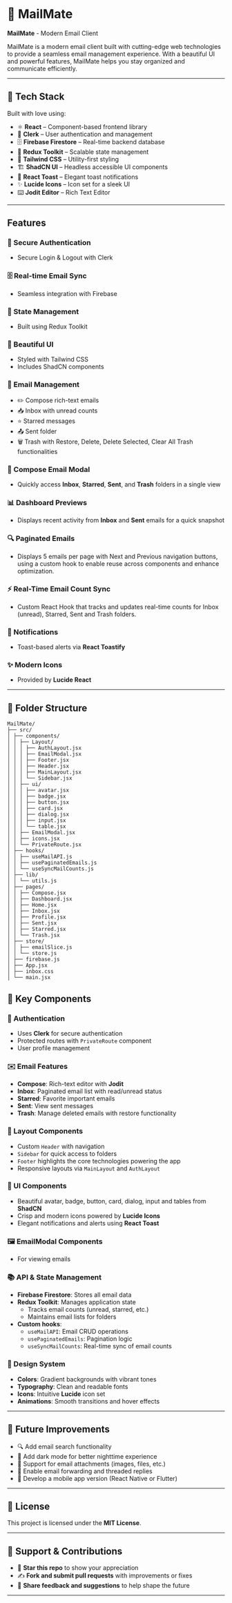 # 📮 MailMate
**MailMate** - Modern Email Client

MailMate is a modern email client built with cutting-edge web technologies to provide a seamless email management experience. With a beautiful UI and powerful features, MailMate helps you stay organized and communicate efficiently.

---

## 🧠 Tech Stack

Built with love using:

- ⚛️ **React** – Component-based frontend library
- 🔐 **Clerk** – User authentication and management
- 🗄️ **Firebase Firestore** – Real-time backend database
- 🔄 **Redux Toolkit** – Scalable state management
- 🎨 **Tailwind CSS** – Utility-first styling
- 🏗️ **ShadCN UI** – Headless accessible UI components
- 🍞 **React Toast** – Elegant toast notifications
- ✨ **Lucide Icons** – Icon set for a sleek UI
- ⌨️ **Jodit Editor** – Rich Text Editor

---

## Features

### 🔐 Secure Authentication
- Secure Login & Logout with Clerk

### 🗄️ Real-time Email Sync
- Seamless integration with Firebase

### 🔄 State Management
- Built using Redux Toolkit

### 🎨 Beautiful UI
- Styled with Tailwind CSS
- Includes ShadCN components

### 📧 Email Management
- ✏️ Compose rich-text emails
- 📥 Inbox with unread counts
- ⭐ Starred messages
- 📤 Sent folder
- 🗑️ Trash with Restore, Delete, Delete Selected, Clear All Trash functionalities

### 📨 Compose Email Modal
- Quickly access **Inbox**, **Starred**, **Sent**, and **Trash** folders in a single view

### 📊 Dashboard Previews
- Displays recent activity from **Inbox** and **Sent** emails for a quick snapshot

### 🔍 Paginated Emails
- Displays 5 emails per page with Next and Previous navigation buttons, using a custom hook to enable reuse across components and enhance optimization.

### ⚡ Real-Time Email Count Sync
- Custom React Hook that tracks and updates real-time counts for Inbox (unread), Starred, Sent and Trash folders.

### 🔔 Notifications
- Toast-based alerts via **React Toastify**

### ✨ Modern Icons
- Provided by **Lucide React**

---

## 📁 Folder Structure

```
MailMate/
├── src/
│ ├── components/
│ │ ├── Layout/
│ │ │ ├── AuthLayout.jsx
│ │ │ ├── EmailModal.jsx
│ │ │ ├── Footer.jsx
│ │ │ ├── Header.jsx
│ │ │ ├── MainLayout.jsx
│ │ │ └── Sidebar.jsx
│ │ ├── ui/
│ │ │ ├── avatar.jsx
│ │ │ ├── badge.jsx
│ │ │ ├── button.jsx
│ │ │ ├── card.jsx
│ │ │ ├── dialog.jsx
│ │ │ ├── input.jsx
│ │ │ └── table.jsx
│ │ ├── EmailModal.jsx
│ │ ├── icons.jsx
│ │ └── PrivateRoute.jsx
│ ├── hooks/
│ │ ├── useMailAPI.js
│ │ ├── usePaginatedEmails.js
│ │ └── useSyncMailCounts.js
│ ├── lib/
│ │ └── utils.js
│ ├── pages/
│ │ ├── Compose.jsx
│ │ ├── Dashboard.jsx
│ │ ├── Home.jsx
│ │ ├── Inbox.jsx
│ │ ├── Profile.jsx
│ │ ├── Sent.jsx
│ │ ├── Starred.jsx
│ │ └── Trash.jsx
│ ├── store/
│ │ ├── emailSlice.js
│ │ └── store.js
│ ├── firebase.js
│ ├── App.jsx
│ ├── inbox.css
│ └── main.jsx
```

## 🌟 Key Components

### 🔐 Authentication
- Uses **Clerk** for secure authentication
- Protected routes with `PrivateRoute` component
- User profile management

### ✉️ Email Features
- **Compose**: Rich-text editor with **Jodit**
- **Inbox**: Paginated email list with read/unread status
- **Starred**: Favorite important emails
- **Sent**: View sent messages
- **Trash**: Manage deleted emails with restore functionality

### 🧱 Layout Components
- Custom `Header` with navigation
- `Sidebar` for quick access to folders
- `Footer` highlights the core technologies powering the app
- Responsive layouts via `MainLayout` and `AuthLayout`

### 🎨 UI Components
- Beautiful avatar, badge, button, card, dialog, input and tables from **ShadCN**
- Crisp and modern icons powered by **Lucide Icons**
- Elegant notifications and alerts using **React Toast**

### 🖼️ EmailModal Components
- For viewing emails

### 📚 API & State Management
- **Firebase Firestore**: Stores all email data
- **Redux Toolkit**: Manages application state
  - Tracks email counts (unread, starred, etc.)
  - Maintains email lists for folders
- **Custom hooks**:
  - `useMailAPI`: Email CRUD operations
  - `usePaginatedEmails`: Pagination logic
  - `useSyncMailCounts`: Real-time sync of email counts

### 🎨 Design System
- **Colors**: Gradient backgrounds with vibrant tones
- **Typography**: Clean and readable fonts
- **Icons**: Intuitive **Lucide** icon set
- **Animations**: Smooth transitions and hover effects

---

## 🚀 Future Improvements

- 🔍 Add email search functionality
- 🌙 Add dark mode for better nighttime experience
- 📎 Support for email attachments (images, files, etc.)
- 📩 Enable email forwarding and threaded replies
- 📱 Develop a mobile app version (React Native or Flutter)

---

## 📜 License

This project is licensed under the **MIT License**.

---

## 🙌 Support & Contributions

- 🌟 **Star this repo** to show your appreciation
- ✍️ **Fork and submit pull requests** with improvements or fixes
- 🧠 **Share feedback and suggestions** to help shape the future

---
